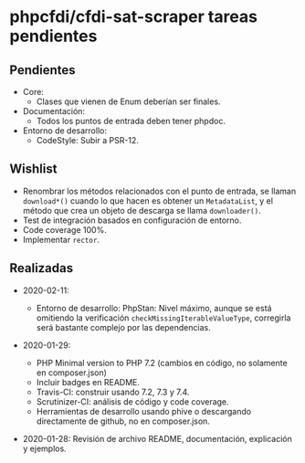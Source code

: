 # phpcfdi/cfdi-sat-scraper tareas pendientes

## Pendientes

- Core:
    - Clases que vienen de Enum deberían ser finales.
- Documentación:
    - Todos los puntos de entrada deben tener phpdoc.
- Entorno de desarrollo:
    - CodeStyle: Subir a PSR-12.

## Wishlist

- Renombrar los métodos relacionados con el punto de entrada, se llaman `download*()` cuando lo que hacen es
  obtener un `MetadataList`, y el método que crea un objeto de descarga se llama `downloader()`.
- Test de integración basados en configuración de entorno.
- Code coverage 100%.
- Implementar `rector`.

## Realizadas

- 2020-02-11:
    - Entorno de desarrollo: PhpStan: Nivel máximo, aunque se está omitiendo la verificación
      `checkMissingIterableValueType`, corregirla será bastante complejo por las dependencias.

- 2020-01-29:
    - PHP Minimal version to PHP 7.2 (cambios en código, no solamente en composer.json)
    - Incluir badges en README.
    - Travis-CI: construir usando 7.2, 7.3 y 7.4.
    - Scrutinizer-CI: análisis de código y code coverage.
    - Herramientas de desarrollo usando phive o descargando directamente de github, no en composer.json.
- 2020-01-28: Revisión de archivo README, documentación, explicación y ejemplos.

